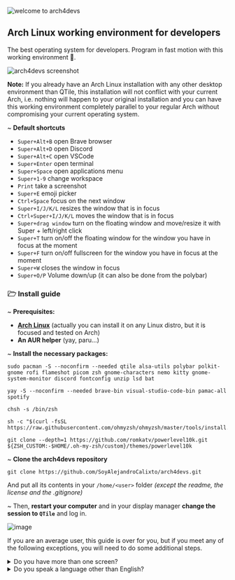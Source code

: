 ![welcome to arch4devs](https://github.com/SoyAlejandroCalixto/arch4devs/assets/97924741/ea0fd3db-20ac-49f0-877d-43026d058139)

## Arch Linux working environment for developers

The best operating system for developers. Program in fast motion with this working environment 🚀.

![arch4devs screenshot](https://github.com/SoyAlejandroCalixto/arch4devs/assets/97924741/32159b60-efe6-4dad-b53b-ff605b58dfdb)


**Note:** If you already have an Arch Linux installation with any other desktop environment than QTile, this installation will not conflict with your current Arch, i.e. nothing will happen to your original installation and you can have this working environment completely parallel to your regular Arch without compromising your current operating system.

~ **Default shortcuts**

* ```Super+Alt+B``` open Brave browser
* ```Super+Alt+D``` open Discord
* ```Super+Alt+C``` open VSCode
* ```Super+Enter``` open terminal
* ```Super+Space``` open applications menu
* ```Super+1-9``` change workspace
* ```Print``` take a screenshot
* ```Super+E``` emoji picker
* ```Ctrl+Space``` focus on the next window
* ```Super+I/J/K/L``` resizes the window that is in focus
* ```Ctrl+Super+I/J/K/L``` moves the window that is in focus
* ```Super+drag window``` turn on the floating window and move/resize it with Super + left/right click
* ```Super+T``` turn on/off the floating window for the window you have in focus at the moment
* ```Super+F``` turn on/off fullscreen for the window you have in focus at the moment
* ```Super+W``` closes the window in focus
* ```Super+O/P``` Volume down/up (it can also be done from the polybar)

### 🗁 Install guide

~ **Prerequisites:**
* **[Arch Linux](https://wiki.archlinux.org/title/Installation_guide)** (actually you can install it on any Linux distro, but it is focused and tested on Arch)
* **An AUR helper** (yay, paru...)

~ **Install the necessary packages:**
~~~
sudo pacman -S --noconfirm --needed qtile alsa-utils polybar polkit-gnome rofi flameshot picom zsh gnome-characters nemo kitty gnome-system-monitor discord fontconfig unzip lsd bat

yay -S --noconfirm --needed brave-bin visual-studio-code-bin pamac-all spotify

chsh -s /bin/zsh

sh -c "$(curl -fsSL https://raw.githubusercontent.com/ohmyzsh/ohmyzsh/master/tools/install.sh)"

git clone --depth=1 https://github.com/romkatv/powerlevel10k.git ${ZSH_CUSTOM:-$HOME/.oh-my-zsh/custom}/themes/powerlevel10k
~~~

~ **Clone the arch4devs repository**
~~~
git clone https://github.com/SoyAlejandroCalixto/arch4devs.git
~~~
And put all its contents in your ```/home/<user>``` folder *(except the readme, the license and the .gitignore)*

~ Then, **restart your computer** and in your display manager **change the session to ```QTile```** and log in.

![image](https://github.com/SoyAlejandroCalixto/arch4devs/assets/97924741/e8abd385-ce3a-4ab3-a990-5891678c15be)

If you are an average user, this guide is over for you, but if you meet any of the following exceptions, you will need to do some additional steps.

<details>
<summary>Do you have more than one screen?</summary>
  
If you have more than one screen, you must modify these 3 files:

Go to ```~/.config/qtile/autostart.sh``` and add ```polybar rightbar &``` if you want to load another polybar on another monitor and not just one:
~~~
#!/bin/sh
picom &
polybar leftbar &
polybar rightbar &
/usr/lib/polkit-gnome/polkit-gnome-authentication-agent-1 &
~~~

*(you can also create as many polybars as you want for all your monitors if you wish)*

Now go to ```~/.config/qtile/modules/visual.py``` and add to the Python list named ```screens``` as many ```screen()`` as you have screens, for example, if you have 2 monitors:
~~~
screens = [
    Screen(
        wallpaper='~/.local/share/backgrounds/2023-12-01-09-08-12-2023-10-23-21-38-20-image (4).png',
        wallpaper_mode='stretch',
    ),
    Screen(
        wallpaper='~/.local/share/backgrounds/2023-12-01-09-08-12-2023-10-23-21-38-20-image (4).png',
        wallpaper_mode='stretch',
    ),
]
~~~

Go to ```~/.config/polybar/config.ini``` and look for the part that says:
~~~
[bar/rightbar]
monitor = HDMI-1
~~~
and in the ```monitor``` property change ```HDMI-1``` to the connector you have on the monitor where you want to put this second polybar (if you only want to have a single polybar, ignore this), i.e. if you use **Display Port** you should put ```DP-1```, if you use DVI-D you should put ```DVI-D-1```, and if you use HDMI you can leave it as it is in ```HDMI-1```.

If you want to change the **main monitor**, install the package ```xorg-xrandr``` and add this line as the first command in your ```~/.config/qtile/autostart.sh```:
~~~
#!/bin/sh
xrandr --output HDMI-1 --primary &
...
~~~

**Restart the computer.**
</details>

<details>
<summary>Do you speak a language other than English?</summary>

To change the language of certain elements that polybar has, go to ```~/.config/polybar/config.ini``` and look where it says:
~~~
[bar/<any bar>]
# locale = es_ES.UTF-8
~~~

uncomment the line with the ```#``` and put the value you want, for example, ```es_ES.utf-8``` would set the language to Spanish.

**Restart the computer.**
</details>
